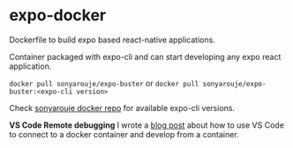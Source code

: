 # expo-docker
Dockerfile to build expo based react-native applications.

Container packaged with expo-cli and can start developing any expo react application.

```docker pull sonyarouje/expo-buster```
or
```docker pull sonyarouje/expo-buster:<expo-cli version>```

Check [sonyarouje docker repo](https://hub.docker.com/r/sonyarouje/expo-buster/tags) for available expo-cli versions.

**VS Code Remote debugging**
I wrote a [blog post](https://sonyarouje.com/2019/08/02/expo-react-native-development-in-docker/) about how to use VS Code to connect to a docker container and develop from a container.
